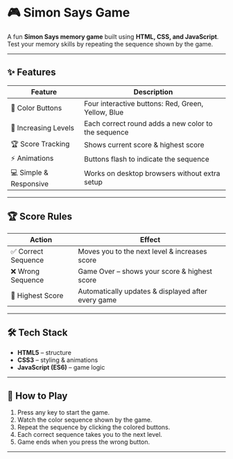 # 🎮 Simon Says Game  

A fun **Simon Says memory game** built using **HTML, CSS, and JavaScript**.  
Test your memory skills by repeating the sequence shown by the game.  

---

## ✨ Features  

| Feature | Description |
|---------|-------------|
| 🎨 Color Buttons | Four interactive buttons: Red, Green, Yellow, Blue |
| 🔄 Increasing Levels | Each correct round adds a new color to the sequence |
| 🏆 Score Tracking | Shows current score & highest score |
| ⚡ Animations | Buttons flash to indicate the sequence |
| 💻 Simple & Responsive | Works on desktop browsers without extra setup |

---

## 🏆 Score Rules  

| Action | Effect |
|--------|--------|
| ✅ Correct Sequence | Moves you to the next level & increases score |
| ❌ Wrong Sequence | Game Over – shows your score & highest score |
| 🥇 Highest Score | Automatically updates & displayed after every game |

---


## 🛠️ Tech Stack  
- **HTML5** – structure  
- **CSS3** – styling & animations  
- **JavaScript (ES6)** – game logic  

---

## 🚀 How to Play  
1. Press any key to start the game.  
2. Watch the color sequence shown by the game.  
3. Repeat the sequence by clicking the colored buttons.  
4. Each correct sequence takes you to the next level.  
5. Game ends when you press the wrong button.  

---